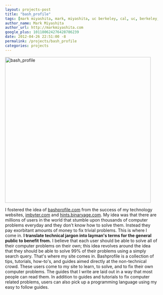 ```yaml
---
layout: projects-post
title: "bash_profile"
tags: [mark miyashita, mark, miyashita, uc berkeley, cal, uc, berkeley, university of california, berkeley, computer science, cs, eecs, electrical engineering, mac, iphone, mac os x, mac hints, binaryage, mac hints from binaryage, tutorial, blog, apple, technology, unix, blog, tutorials, ruby, rails, python, technology hints, java, javascript]
author_name: Mark Miyashita
author_url: http://markmiyashita.com
google_plus: 101180624276428786239
date: 2012-04-26 22:51:00 -8
permalink: /projects/bash_profile
categories: projects
---
```


<a href="http://bashprofile.com"><img class="clear blog-image-full-border" width="480" src="{{site.url}}/images/bashprofile.png" title="bash_profile"></a>

I fostered the idea of [bashprofile.com][bashprofile] from the success of my technology websites, [imbyter.com][imbyter] and [hints.binaryage.com][hints]. My idea was that there are millions of users in the world that stumble upon thousands of computer problems everyday and they don't know how to solve them. Instead they pay exorbitant amounts of money to fix trivial problems. This is where I come in. **I translate technical jargon into layman's terms for the general public to benefit from.** I believe that each user should be able to solve all of their computer problems on their own; this idea revolves around the idea that they should be able to solve 99% of their problems using a simply search query. That's where my site comes in. Bashprofile is a collection of tips, tutorials, how-to's, and guides aimed directly at the non-technical crowd. These users come to my site to learn, to solve, and to fix their own computer problems. The guides that I write are laid out in a way that most people can read them. In addition to guides and tutorials to fix computer related problems, users can also pick up a programming language using my easy to follow guides.


[bashprofile]: http://bashprofile.com
[imbyter]: http://imbyter.com
[hints]: hints.binaryage.com